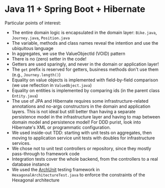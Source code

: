 # Java 11 + Spring Boot + Hibernate

Particular points of interest:

- The entire domain logic is encapsulated in the domain layer: `Bike.java`, `Journey.java`, `Position.java`
- The variable, methods and class names reveal the intention and use the ubiquitous language
- In aggregates, we use the ValueObjectId (VOID) pattern
- There is no (zero) setter in the code!
- Getters are used sparingly, and never in the domain or application layer!
- The `get` prefix is reserved for getters, business methods don't use them (e.g., `Journey.length()`)
- Equality on value objects is implemented with field-by-field comparison (we use reflection in `ValueObject.java`)
- Equality on entities is implemented by comparing ids (in the parent class `Entity.java`)
- The use of JPA and Hibernate requires some infrastructure-related annotations and no-args constructors in the domain 
  and application layers. This is not ideal but still better than having a separate persistence model in the 
  infrastructure layer and having to map between domain model and persistence model! For DDD purist, look into 
  Hibernate's XML or programmatic configuration.
- We used inside-out TDD: starting with unit tests on aggregates, then moving to application service unit tests with
  doubles for infrastructure services.
- We chose not to unit test controllers or repository, since they mostly pass-through to framework code
- Integration tests cover the whole backend, from the controllers to a real database instance
- We used the [ArchUnit](https://www.archunit.org/) testing framework in `HexagonalArchitectureTest.java` to enforce the
  constraints of the Hexagonal architecture

